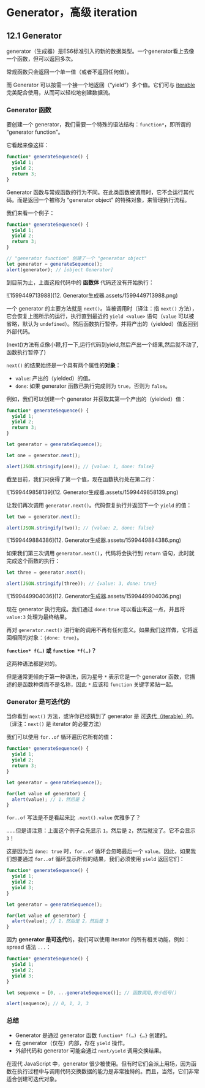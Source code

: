 # Generator，高级 iteration

## 12.1 Generator

generator（生成器）是ES6标准引入的新的数据类型。一个generator看上去像一个函数，但可以返回多次。

常规函数只会返回一个单一值（或者不返回任何值）。

而 Generator 可以按需一个接一个地返回（“yield”）多个值。它们可与 [iterable](https://zh.javascript.info/iterable) 完美配合使用，从而可以轻松地创建数据流。

### Generator 函数

要创建一个 generator，我们需要一个特殊的语法结构：`function*`，即所谓的 “generator function”。

它看起来像这样：

```javascript
function* generateSequence() {
  yield 1;
  yield 2;
  return 3;
}
```

Generator 函数与常规函数的行为不同。在此类函数被调用时，它不会运行其代码。而是返回一个被称为 “generator object” 的特殊对象，来管理执行流程。

我们来看一个例子：

```javascript
function* generateSequence() {
  yield 1;
  yield 2;
  return 3;
}

// "generator function" 创建了一个 "generator object"
let generator = generateSequence();
alert(generator); // [object Generator]
```

到目前为止，上面这段代码中的 **函数体** 代码还没有开始执行：

![1599449713988](12. Generator生成器.assets/1599449713988.png)

一个 generator 的主要方法就是 `next()`。当被调用时（译注：指 `next()` 方法），它会恢复上图所示的运行，执行直到最近的 `yield <value>` 语句（`value` 可以被省略，默认为 `undefined`）。然后函数执行暂停，并将产出的（yielded）值返回到外部代码。

(next()方法有点像小鞭,打一下,运行代码到yield,然后产出一个结果,然后就不动了,函数执行暂停了)

`next()` 的结果始终是一个具有两个属性的**对象**：

- `value`: 产出的（yielded）的值。
- `done`: 如果 generator 函数已执行完成则为 `true`，否则为 `false`。

例如，我们可以创建一个 generator 并获取其第一个产出的（yielded）值：

```javascript
function* generateSequence() {
  yield 1;
  yield 2;
  return 3;
}

let generator = generateSequence();

let one = generator.next();

alert(JSON.stringify(one)); // {value: 1, done: false}
```

截至目前，我们只获得了第一个值，现在函数执行处在第二行：

![1599449858139](12. Generator生成器.assets/1599449858139.png)

让我们再次调用 `generator.next()`。代码恢复执行并返回下一个 `yield` 的值：

```JavaScript
let two = generator.next();

alert(JSON.stringify(two)); // {value: 2, done: false}
```

![1599449884386](12. Generator生成器.assets/1599449884386.png)

如果我们第三次调用 `generator.next()`，代码将会执行到 `return` 语句，此时就完成这个函数的执行：

```javascript
let three = generator.next();

alert(JSON.stringify(three)); // {value: 3, done: true}
```

![1599449904036](12. Generator生成器.assets/1599449904036.png)

现在 generator 执行完成。我们通过 `done:true` 可以看出来这一点，并且将 `value:3` 处理为最终结果。

再对 `generator.next()` 进行新的调用不再有任何意义。如果我们这样做，它将返回相同的对象：`{done: true}`。

**`function* f(…)` 或 `function *f(…)`？**

这两种语法都是对的。

但是通常更倾向于第一种语法，因为星号 `*` 表示它是一个 generator 函数，它描述的是函数种类而不是名称，因此 `*` 应该和 `function` 关键字紧贴一起。

### Generator 是可迭代的

当你看到 `next()` 方法，或许你已经猜到了 generator 是 [可迭代（iterable）](https://zh.javascript.info/iterable)的。（译注：`next()` 是 iterator 的必要方法）

我们可以使用 `for..of` 循环遍历它所有的值：

```javascript
function* generateSequence() {
  yield 1;
  yield 2;
  return 3;
}

let generator = generateSequence();

for(let value of generator) {
  alert(value); // 1，然后是 2
}
```

`for..of` 写法是不是看起来比 `.next().value` 优雅多了？

……但是请注意：上面这个例子会先显示 `1`，然后是 `2`，然后就没了。它不会显示 `3`！

这是因为当 `done: true` 时，`for..of` 循环会忽略最后一个 `value`。因此，如果我们想要通过 `for..of` 循环显示所有的结果，我们必须使用 `yield` 返回它们：

```javascript
function* generateSequence() {
  yield 1;
  yield 2;
  yield 3;
}

let generator = generateSequence();

for(let value of generator) {
  alert(value); // 1，然后是 2，然后是 3
}
```

因为 **generator 是可迭代**的，我们可以使用 iterator 的所有相关功能，例如：spread 语法 `...`：

```javascript
function* generateSequence() {
  yield 1;
  yield 2;
  yield 3;
}

let sequence = [0, ...generateSequence()]; // 函数调用,有小括号()

alert(sequence); // 0, 1, 2, 3
```

### 总结

- Generator 是通过 generator 函数 `function* f(…) {…}` 创建的。
- 在 generator（仅在）内部，存在 `yield` 操作。
- 外部代码和 generator 可能会通过 `next/yield` 调用交换结果。

在现代 JavaScript 中，generator 很少被使用。但有时它们会派上用场，因为函数在执行过程中与调用代码交换数据的能力是非常独特的。而且，当然，它们非常适合创建可迭代对象。
